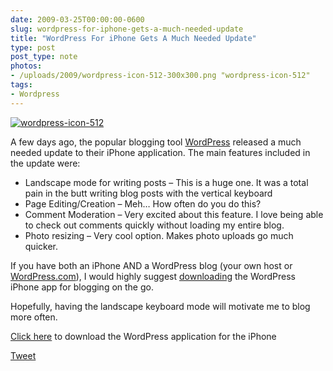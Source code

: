 ```yaml
---
date: 2009-03-25T00:00:00-0600
slug: wordpress-for-iphone-gets-a-much-needed-update
title: "WordPress For iPhone Gets A Much Needed Update"
type: post
post_type: note
photos:
- /uploads/2009/wordpress-icon-512-300x300.png "wordpress-icon-512"
tags:
- Wordpress
---
```

[![wordpress-icon-512](/uploads/2009/wordpress-icon-512-300x300.png "wordpress-icon-512")](http://brandontreb.com/wp-content/uploads/2009/03/wordpress-icon-512.png)  

A few days ago, the popular blogging tool [WordPress](http://wordpress.org) released a much needed update to their iPhone application. The main features included in the update were:


* Landscape mode for writing posts – This is a huge one. It was a total pain in the butt writing blog posts with the vertical keyboard
* Page Editing/Creation – Meh… How often do you do this?
* Comment Moderation – Very excited about this feature. I love being able to check out comments quickly without loading my entire blog.
* Photo resizing – Very cool option. Makes photo uploads go much quicker.


If you have both an iPhone AND a WordPress blog (your own host or [WordPress.com](http://WordPress.com)), I would highly suggest [downloading](http://phobos.apple.com/WebObjects/MZStore.woa/wa/viewSoftware?id=285073074&mt=8) the WordPress iPhone app for blogging on the go.


Hopefully, having the landscape keyboard mode will motivate me to blog more often.


[Click here](http://phobos.apple.com/WebObjects/MZStore.woa/wa/viewSoftware?id=285073074&mt=8) to download the WordPress application for the iPhone



[Tweet](http://twitter.com/share)


